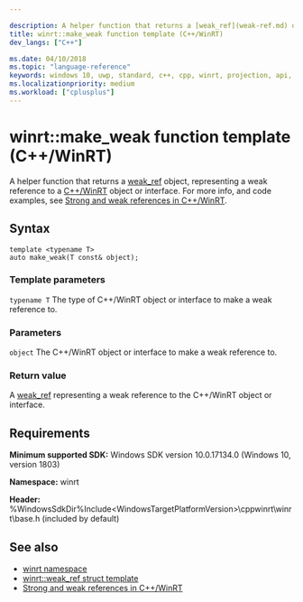 ```yaml
---

description: A helper function that returns a [weak_ref](weak-ref.md) object, representing a weak reference to a C++/WinRT object or interface.
title: winrt::make_weak function template (C++/WinRT)
dev_langs: ["C++"]

ms.date: 04/10/2018
ms.topic: "language-reference"
keywords: windows 10, uwp, standard, c++, cpp, winrt, projection, api, reference, weak
ms.localizationpriority: medium
ms.workload: ["cplusplus"]
---
```


# winrt::make_weak function template (C++/WinRT)

A helper function that returns a [weak_ref](weak-ref.md) object, representing a weak reference to a [C++/WinRT](/windows/uwp/cpp-and-winrt-apis/intro-to-using-cpp-with-winrt) object or interface. For more info, and code examples, see [Strong and weak references in C++/WinRT](/windows/uwp/cpp-and-winrt-apis/weak-references).

## Syntax
```cppwinrt
template <typename T>
auto make_weak(T const& object);
```

### Template parameters
`typename T`
The type of C++/WinRT object or interface to make a weak reference to.

### Parameters
`object`
The C++/WinRT object or interface to make a weak reference to.

### Return value 
A [weak_ref](weak-ref.md) representing a weak reference to the C++/WinRT object or interface.

## Requirements
**Minimum supported SDK:** Windows SDK version 10.0.17134.0 (Windows 10, version 1803)

**Namespace:** winrt

**Header:** %WindowsSdkDir%Include\<WindowsTargetPlatformVersion>\cppwinrt\winrt\base.h (included by default)

## See also 
* [winrt namespace](winrt.md)
* [winrt::weak_ref struct template](weak-ref.md)
* [Strong and weak references in C++/WinRT](/windows/uwp/cpp-and-winrt-apis/weak-references)
